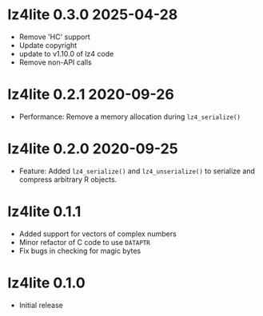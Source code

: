 
# lz4lite 0.3.0 2025-04-28

* Remove 'HC' support
* Update copyright
* update to v1.10.0 of lz4 code
* Remove non-API calls

# lz4lite 0.2.1 2020-09-26

* Performance: Remove a memory allocation during `lz4_serialize()`

# lz4lite 0.2.0 2020-09-25

* Feature: Added `lz4_serialize()` and `lz4_unserialize()` to serialize and
  compress arbitrary R objects.

# lz4lite 0.1.1

* Added support for vectors of complex numbers
* Minor refactor of C code to use `DATAPTR`
* Fix bugs in checking for magic bytes

# lz4lite 0.1.0

* Initial release
